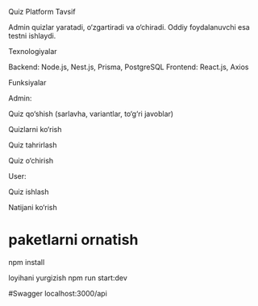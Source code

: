 Quiz Platform
Tavsif

Admin quizlar yaratadi, o‘zgartiradi va o‘chiradi. Oddiy foydalanuvchi esa testni ishlaydi.

Texnologiyalar

Backend: Node.js, Nest.js, Prisma, PostgreSQL
Frontend: React.js, Axios

Funksiyalar

Admin:

Quiz qo‘shish (sarlavha, variantlar, to‘g‘ri javoblar)

Quizlarni ko‘rish

Quiz tahrirlash

Quiz o‘chirish

User:

Quiz ishlash

Natijani ko‘rish

# paketlarni ornatish 
npm install 

loyihani yurgizish
npm run start:dev

#Swagger
localhost:3000/api